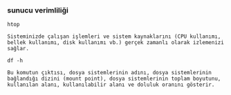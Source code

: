 ### sunucu verimliliği

```
htop
```
`Sisteminizde çalışan işlemleri ve sistem kaynaklarını (CPU kullanımı, bellek kullanımı, disk kullanımı vb.) gerçek zamanlı olarak izlemenizi sağlar.`
```
df -h
```
`Bu komutun çıktısı, dosya sistemlerinin adını, dosya sistemlerinin bağlandığı dizini (mount point), dosya sistemlerinin toplam boyutunu, kullanılan alanı, kullanılabilir alanı ve doluluk oranını gösterir.`
